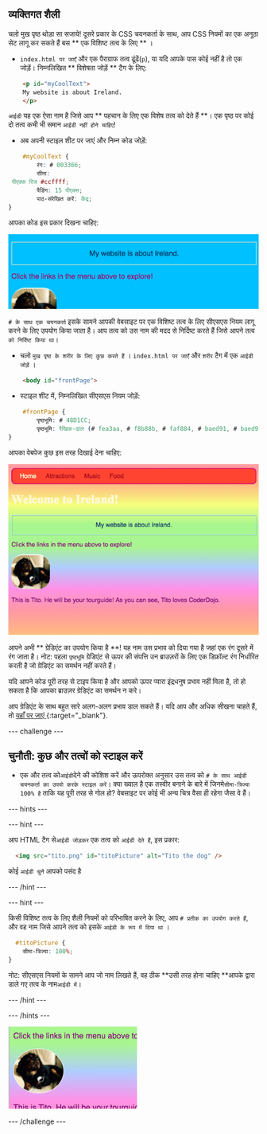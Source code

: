 ## व्यक्तिगत शैली

चलो मुख पृष्ठ थोड़ा सा सजाये! दूसरे प्रकार के CSS चयनकर्ता के साथ, आप CSS नियमों का एक अनूठा सेट लागू कर सकते हैं बस ** एक विशिष्ट तत्व के लिए ** ।

+ ` index.html पर जाएँ ` और एक पैराग्राफ तत्व ढूंढें(` p `), या यदि आपके पास कोई नहीं है तो एक जोड़ें। निम्नलिखित ** विशेषता जोड़ें ** टैग के लिए:

```html
    <p id="myCoolText">
    My website is about Ireland.
    </p> 
```

` आईडी ` यह एक ऐसा नाम है जिसे आप ** पहचान के लिए एक विशेष तत्व को देते हैं **। एक पृष्ठ पर कोई दो तत्व कभी भी समान ` आईडी नहीं होने चाहिए `!

+ अब अपनी स्टाइल शीट पर जाएं और निम्न कोड जोड़ें:

```css
    #myCoolText {
        रंग: # 003366;
        सीमा: 
 पीएक्स रिज #ccffff;
        पैडिंग: 15 पीएक्स;
        पाठ-संरेखित करें: केंद्र;
}
```

आपका कोड इस प्रकार दिखना चाहिए:

![एक अलग रंग और उसके चारों ओर एक सीमा के साथ पाठ](images/paragraphIdStyle.png)

` # के साथ एक चयनकर्ता ` इसके सामने आपकी वेबसाइट पर एक विशिष्ट तत्व के लिए सीएसएस नियम लागू करने के लिए उपयोग किया जाता है। आप तत्व को उस नाम की मदद से निर्दिष्ट करते हैं जिसे आपने तत्व ` को निर्दिष्ट किया था `।

+ चलो ` मुख पृष्ठ के शरीर के लिए कुछ करते हैं ` । ` index.html पर जाएँ ` और ` शरीर ` टैग में एक ` आईडी जोड़ें ` ।

```html
    <body id="frontPage">
```

+ स्टाइल शीट में, निम्नलिखित सीएसएस नियम जोड़ें:

```css
    #frontPage {
        पृष्ठभूमि: # 48D1CC;
        पृष्ठभूमि: रैखिक-ढाल (# fea3aa, # f8b88b, # faf884, # baed91, # baed91, # b2cefe, # f2a2e8, # fea3aa);
}
```

आपका वेबपेज कुछ इस तरह दिखाई देना चाहिए:

![इंद्रधनुष ग्रैडिएंट पृष्ठभूमि](images/frontPageIdStyles.png)

आपने अभी ** ग्रेडिएंट का उपयोग किया है **! यह नाम उस प्रभाव को दिया गया है जहां एक रंग दूसरे में रंग जाता है। नोट: पहला ` पृष्ठभूमि ` ग्रेडिएंट से ऊपर की संपत्ति उन ब्राउज़रों के लिए एक डिफ़ॉल्ट रंग निर्धारित करती है जो ग्रेडिएंट का समर्थन नहीं करते हैं।

यदि आपने कोड पूरी तरह से टाइप किया है और आपको ऊपर प्यारा इंद्रधनुष प्रभाव नहीं मिला है, तो हो सकता है कि आपका ब्राउज़र ग्रेडिएंट का समर्थन न करे।

आप ग्रेडिएंट के साथ बहुत सारे अलग-अलग प्रभाव डाल सकते हैं। यदि आप और अधिक सीखना चाहते हैं, तो [ यहाँ पर जाएं ](http://dojo.soy/html2-css-gradients){:target="_blank"}.

\--- challenge \---

## चुनौती: कुछ और तत्वों को स्टाइल करें

+ एक और तत्व को` आईडी `देने की कोशिश करें और ऊपरोक्त अनुसार उस तत्व को ` # के साथ आईडी चयनकर्ता का उपयो करके स्टाइल करें `। क्या ख्याल है एक तस्वीर बनाने के बारे में जिनमे` सीमा-त्रिज्या ` ` 100% है ` ताकि यह पूरी तरह से गोल हो? वेबसाइट पर कोई भी अन्य चित्र वैसा ही रहेगा जैसा वे हैं। 

\--- hints \---

\--- hint \---

आप HTML टैग से` आईडी जोड़कर ` एक तत्व को ` आईडी देते हैं `, इस प्रकार:

```html
  <img src="tito.png" id="titoPicture" alt="Tito the dog" />        
```

कोई ` आईडी चुनें ` आपको पसंद है

\--- /hint \---

\--- hint \---

किसी विशिष्ट तत्व के लिए शैली नियमों को परिभाषित करने के लिए, आप ` # प्रतीक का उपयोग करते हैं `, और वह नाम जिसे आपने तत्व को इसके ` आईडी के रूप में दिया था ` ।

```css
  #titoPicture {
    सीमा-त्रिज्या: 100%;
}
```

नोट: सीएसएस नियमों के सामने आप जो नाम लिखते हैं, वह ठीक **उसी तरह होना चाहिए **आपके द्वारा डाले गए तत्व के नाम` आईडी में `।

\--- /hint \---

\--- /hints \---

![सफेद सीमा के साथ टीटो की एक गोल तस्वीर](images/titoPictureIdStyle.png)

\--- /challenge \---